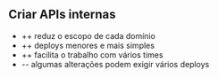 ## Criar APIs internas

- ++ reduz o escopo de cada domínio
- ++ deploys menores e mais simples
- ++ facilita o trabalho com vários times
- -- algumas alterações podem exigir vários deploys

